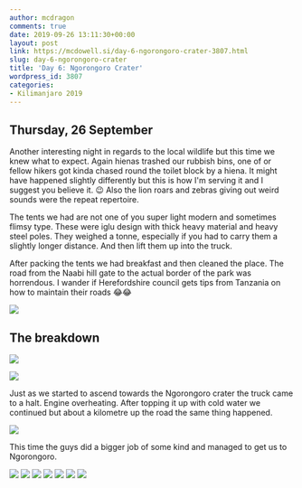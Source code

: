 ```yaml
---
author: mcdragon
comments: true
date: 2019-09-26 13:11:30+00:00
layout: post
link: https://mcdowell.si/day-6-ngorongoro-crater-3807.html
slug: day-6-ngorongoro-crater
title: 'Day 6: Ngorongoro Crater'
wordpress_id: 3807
categories:
- Kilimanjaro 2019
---
```





## Thursday, 26 September

Another interesting night in regards to the local wildlife but this time we knew what to expect. Again hienas trashed our rubbish bins, one of or fellow hikers got kinda chased round the toilet block by a hiena. It might have happened slightly differently but this is how I'm serving it and I suggest you believe it. 😉 Also the lion roars and zebras giving out weird sounds were the repeat repertoire. 

The tents we had are not one of you super light modern and sometimes flimsy type. These were iglu design with thick heavy material and heavy steel poles. They weighed a tonne, especially if you had to carry them a slightly longer distance. And then lift them up into the truck.

After packing the tents we had breakfast and then cleaned the place. The road from the Naabi hill gate to the actual border of the park was horrendous. I wander if Herefordshire council gets tips from Tanzania on how to maintain their roads 😂😂

![](https://img.mcdowell.si/2019/09/IMG_20190926_150232.jpg)

## The breakdown

![](https://img.mcdowell.si/2019/09/IMG_20190926_150302.jpg)


![](https://img.mcdowell.si/2019/09/IMG_20190926_150213.jpg)

Just as we started to ascend towards the Ngorongoro crater the truck came to a halt. Engine overheating. After topping it up with cold water we continued but about a kilometre up the road the same thing happened. 

![](https://img.mcdowell.si/2019/09/IMG_20190926_152826.jpg)


This time the guys did a bigger job of some kind and managed to get us to Ngorongoro. 

![](https://img.mcdowell.si/2019/10/2019-09-26-08.57.56.resized.jpg)
![](https://img.mcdowell.si/2019/10/2019-10-12-21.32.18.resized.jpg)
![](https://img.mcdowell.si/2019/10/2019-10-12-21.33.09.resized.jpg)
![](https://img.mcdowell.si/2019/10/IMG_3264.resized.jpg)
![](https://img.mcdowell.si/2019/10/IMG_3267.resized.jpg)
![](https://img.mcdowell.si/2019/10/IMG_3285.resized.jpg)
![](https://img.mcdowell.si/2019/10/IMG_3288.resized.jpg)
